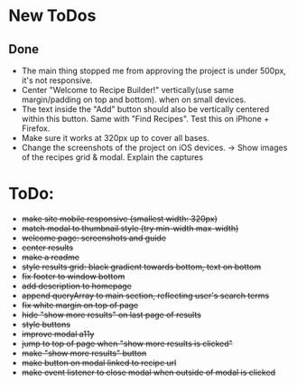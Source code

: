 
# New ToDos

## Done
- The main thing stopped me from approving the project is under 500px, it's not responsive.
- Center "Welcome to Recipe Builder!" vertically(use same margin/padding on top and bottom). when on small devices.
- The text inside the "Add" button should also be vertically centered within this button. Same with "Find Recipes".  Test this on iPhone + Firefox.
- Make sure it works at 320px up to cover all bases.
- Change the screenshots of the project on iOS devices. -> Show images of the recipes grid & modal. Explain the captures

# ToDo:

- ~~make site mobile responsive (smallest width: 320px)~~
- ~~match modal to thumbnail style (try min-width max-width)~~
- ~~welcome page: screenshots and guide~~
- ~~center results~~
- ~~make a readme~~
- ~~style results grid: black gradient towards bottom, text on bottom~~
- ~~fix footer to window bottom~~
- ~~add description to homepage~~
- ~~append queryArray to main section, reflecting user's search terms~~
- ~~fix white margin on top of page~~
- ~~hide "show more results" on last page of results~~
- ~~style buttons~~
- ~~improve modal a11y~~
- ~~jump to top of page when "show more results is clicked"~~
- ~~make "show more results" button~~
- ~~make button on modal linked to recipe url~~
- ~~make event listener to close modal when outside of modal is clicked~~
